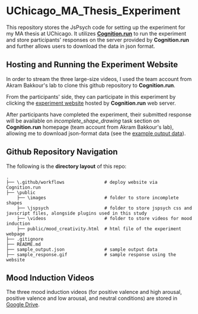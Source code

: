 # UChicago_MA_Thesis_Experiment
This repository stores the JsPsych code for setting up the experiment for my MA thesis at UChicago. It utilizes [**Cognition.run**](https://www.cognition.run/) to run the experiment and store participants' responses on the server provided by **Cognition.run** and further allows users to download the data in json format. 

## Hosting and Running the Experiment Website
In order to stream the three large-size videos, I used the team account from Akram Bakkour's lab to clone this github repository to **Cognition.run**. 

From the participants' side, they can participate in this experiment by clicking the [experiment website]() hosted by **Cognition.run** web server.

After participants have completed the experiment, their submitted response will be available on *incomplete_shape_drawing* task section on **Cognition.run** homepage (team account from Akram Bakkour's lab), allowing me to download json-format data (see the [example output data](sample_output.json)).

## Github Repository Navigation
The following is the **directory layout** of this repo:

    .
    ├── \.github/workflows               # deploy website via Cognition.run       
    ├── \public
        ├── \images                      # folder to store incomplete shapes
        ├── \jspsych                     # folder to store jspsych css and javscript files, alongside plugins used in this study
        ├── \videos                      # folder to store videos for mood induction
        ├── public/mood_creativity.html  # html file of the experiment webpage
    ├── .gitignore
    ├── README.md
    ├── sample_output.json               # sample output data
    ├── sample_response.gif              # sample response using the website

## Mood Induction Videos
The three mood induction videos (for positive valence and high arousal, positive valence and low arousal, and neutral conditions) are stored in [Google Drive](https://drive.google.com/drive/u/0/folders/1TgkST_8BaKBVv45mN1DDP4-GMQafI4mG?ths=true). 